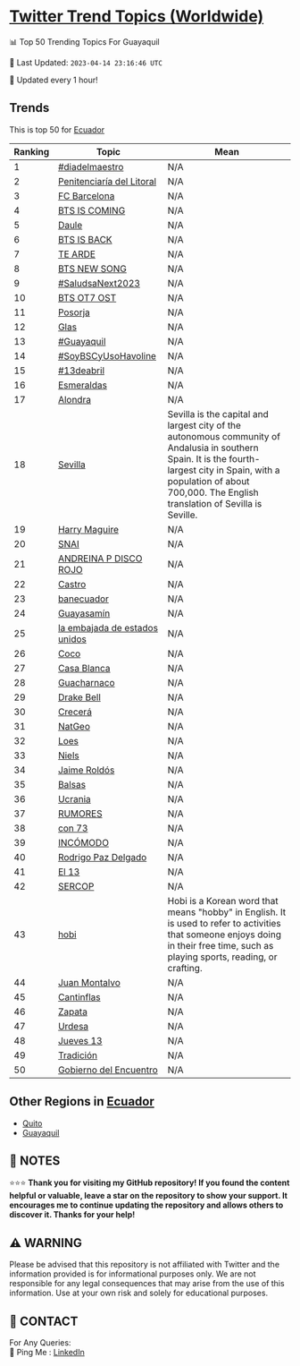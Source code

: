 [Twitter Trend Topics (Worldwide)](https://github.com/ErcinDedeoglu/Twitter-Trend-Topics)
==========


📊 Top 50 Trending Topics For Guayaquil

📆 Last Updated: `2023-04-14 23:16:46 UTC`

🔧 Updated every 1 hour!


## Trends

This is top 50 for [Ecuador](</Ecuador>)

| Ranking | Topic | Mean |
| ------- | ------------ | ------------ |
| 1 | [#diadelmaestro](http://twitter.com/search?q=%23diadelmaestro) | N/A |
| 2 | [Penitenciaría del Litoral](http://twitter.com/search?q=Penitenciar%c3%ada+del+Litoral) | N/A |
| 3 | [FC Barcelona](http://twitter.com/search?q=FC+Barcelona) | N/A |
| 4 | [BTS IS COMING](http://twitter.com/search?q=BTS+IS+COMING) | N/A |
| 5 | [Daule](http://twitter.com/search?q=Daule) | N/A |
| 6 | [BTS IS BACK](http://twitter.com/search?q=BTS+IS+BACK) | N/A |
| 7 | [TE ARDE](http://twitter.com/search?q=TE+ARDE) | N/A |
| 8 | [BTS NEW SONG](http://twitter.com/search?q=BTS+NEW+SONG) | N/A |
| 9 | [#SaludsaNext2023](http://twitter.com/search?q=%23SaludsaNext2023) | N/A |
| 10 | [BTS OT7 OST](http://twitter.com/search?q=BTS+OT7+OST) | N/A |
| 11 | [Posorja](http://twitter.com/search?q=Posorja) | N/A |
| 12 | [Glas](http://twitter.com/search?q=Glas) | N/A |
| 13 | [#Guayaquil](http://twitter.com/search?q=%23Guayaquil) | N/A |
| 14 | [#SoyBSCyUsoHavoline](http://twitter.com/search?q=%23SoyBSCyUsoHavoline) | N/A |
| 15 | [#13deabril](http://twitter.com/search?q=%2313deabril) | N/A |
| 16 | [Esmeraldas](http://twitter.com/search?q=Esmeraldas) | N/A |
| 17 | [Alondra](http://twitter.com/search?q=Alondra) | N/A |
| 18 | [Sevilla](http://twitter.com/search?q=Sevilla) | Sevilla is the capital and largest city of the autonomous community of Andalusia in southern Spain. It is the fourth-largest city in Spain, with a population of about 700,000. The English translation of Sevilla is Seville. |
| 19 | [Harry Maguire](http://twitter.com/search?q=Harry+Maguire) | N/A |
| 20 | [SNAI](http://twitter.com/search?q=SNAI) | N/A |
| 21 | [ANDREINA P DISCO ROJO](http://twitter.com/search?q=ANDREINA+P+DISCO+ROJO) | N/A |
| 22 | [Castro](http://twitter.com/search?q=Castro) | N/A |
| 23 | [banecuador](http://twitter.com/search?q=banecuador) | N/A |
| 24 | [Guayasamín](http://twitter.com/search?q=Guayasam%c3%adn) | N/A |
| 25 | [la embajada de estados unidos](http://twitter.com/search?q=la+embajada+de+estados+unidos) | N/A |
| 26 | [Coco](http://twitter.com/search?q=Coco) | N/A |
| 27 | [Casa Blanca](http://twitter.com/search?q=Casa+Blanca) | N/A |
| 28 | [Guacharnaco](http://twitter.com/search?q=Guacharnaco) | N/A |
| 29 | [Drake Bell](http://twitter.com/search?q=Drake+Bell) | N/A |
| 30 | [Crecerá](http://twitter.com/search?q=Crecer%c3%a1) | N/A |
| 31 | [NatGeo](http://twitter.com/search?q=NatGeo) | N/A |
| 32 | [Loes](http://twitter.com/search?q=Loes) | N/A |
| 33 | [Niels](http://twitter.com/search?q=Niels) | N/A |
| 34 | [Jaime Roldós](http://twitter.com/search?q=Jaime+Rold%c3%b3s) | N/A |
| 35 | [Balsas](http://twitter.com/search?q=Balsas) | N/A |
| 36 | [Ucrania](http://twitter.com/search?q=Ucrania) | N/A |
| 37 | [RUMORES](http://twitter.com/search?q=RUMORES) | N/A |
| 38 | [con 73](http://twitter.com/search?q=con+73) | N/A |
| 39 | [INCÓMODO](http://twitter.com/search?q=INC%c3%93MODO) | N/A |
| 40 | [Rodrigo Paz Delgado](http://twitter.com/search?q=Rodrigo+Paz+Delgado) | N/A |
| 41 | [El 13](http://twitter.com/search?q=El+13) | N/A |
| 42 | [SERCOP](http://twitter.com/search?q=SERCOP) | N/A |
| 43 | [hobi](http://twitter.com/search?q=hobi) | Hobi is a Korean word that means "hobby" in English. It is used to refer to activities that someone enjoys doing in their free time, such as playing sports, reading, or crafting. |
| 44 | [Juan Montalvo](http://twitter.com/search?q=Juan+Montalvo) | N/A |
| 45 | [Cantinflas](http://twitter.com/search?q=Cantinflas) | N/A |
| 46 | [Zapata](http://twitter.com/search?q=Zapata) | N/A |
| 47 | [Urdesa](http://twitter.com/search?q=Urdesa) | N/A |
| 48 | [Jueves 13](http://twitter.com/search?q=Jueves+13) | N/A |
| 49 | [Tradición](http://twitter.com/search?q=Tradici%c3%b3n) | N/A |
| 50 | [Gobierno del Encuentro](http://twitter.com/search?q=Gobierno+del+Encuentro) | N/A |



## Other Regions in [Ecuador](</Ecuador>)

* [Quito](</Ecuador/Quito.md>)
* [Guayaquil](</Ecuador/Guayaquil.md>)



## 📝 NOTES

⭐⭐⭐ **Thank you for visiting my GitHub repository! If you found the content helpful or valuable, leave a star on the repository to show your support. It encourages me to continue updating the repository and allows others to discover it. Thanks for your help!**


## ⚠️ WARNING

Please be advised that this repository is not affiliated with Twitter and the information provided is for informational purposes only. We are not responsible for any legal consequences that may arise from the use of this information. Use at your own risk and solely for educational purposes.


## 📨 CONTACT

 For Any Queries:  
            🏓 Ping Me : [LinkedIn](https://www.linkedin.com/in/ercindedeoglu/)
